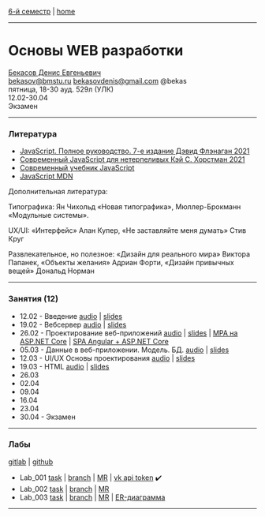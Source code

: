 [6-й семестр](https://github.com/dKosarevsky/iu7/blob/master/2021_6_sem.md) | [home](https://github.com/dKosarevsky/iu7)
____________________________________
# Основы WEB разработки
[Бекасов Денис Евгеньевич](http://bekas.github.io/html/about.html) \
bekasov@bmstu.ru bekasovdenis@gmail.com @bekas \
пятница, 18-30 ауд. 529л (УЛК)\
12.02-30.04 \
Экзамен 
____________________________________
### Литература

* [JavaScript. Полное руководство. 7-е издание Дэвид Флэнаган 2021](https://drive.google.com/file/d/19K1wtjEAWUnl_lY8hjm4QwvcXboHRfzv/view?usp=sharing)
* [Современный JavaScript для нетерпеливых Кэй С. Хорстман 2021](https://drive.google.com/file/d/1aoqXcfUQnxkiI_bDk4mbmMd9OfgU26rc/view?usp=sharing)
* [Современный учебник JavaScript](http://learn.javascript.ru)
* [JavaScript MDN](https://developer.mozilla.org/ru/docs/Web/JavaScript)

Дополнительная литература:

Типографика: Ян Чихольд «Новая типографика», Мюллер-Брокманн «Модульные системы».   

UX/UI: «Интерфейс» Алан Купер, «Не заставляйте меня думать» Стив Круг

Развлекательное, но полезное: «Дизайн для реального мира» Виктора Папанек, «Объекты желания» Адриан Форти, «Дизайн привычных вещей» Дональд Норман

____________________________________
### Занятия (12)

* 12.02 - Введение [audio](https://drive.google.com/folderview?id=1V04sCKqZaxEM2BgV1Ph8uhl72H65hXqS) | [slides](https://drive.google.com/file/d/1-0xmgL7fMbeH2mF1yxtqs-FNFGcujFTK/view?usp=sharing)
* 19.02 - Вебсервер [audio](https://drive.google.com/folderview?id=1Xqy-KoQrTbE9v8bMtC5ySFdf5Ry2YO4I) | [slides](https://drive.google.com/file/d/1anXMaL9EEWCfO6IIKiqNj1U65tmZDyD_/view?usp=drivesdk)
* 26.02 - Проектирование веб-приложений [audio](https://drive.google.com/drive/folders/1Inh6TsR5FRISH2SuEpWJKUknf9uwoPfW?usp=sharing) | [slides](https://drive.google.com/file/d/10r-6mI8HZx1F1-bK9ZwPcbN826V0cnCE/view?usp=sharing) | [MPA на ASP.NET Core](https://github.com/DenisBabarykin/AspMvcExample) | [SPA Angular + ASP.NET Core](https://github.com/webber1580/angular-lecture)
* 05.03 - Данные в веб-приложении. Модель. БД. [audio](https://drive.google.com/drive/folders/1WQqXNoqQ98j-pQYD3eIDYXVEWWBqJT-l?usp=sharing) | [slides](https://drive.google.com/file/d/1OiYFh-s6ypOIPJ5U_ZgEHyqfQjg5rIgf/view?usp=sharing)
* 12.03 - UI/UX Основы проектирования [audio](https://drive.google.com/drive/folders/1Le7-ZATD0E5hClegqJx2ILVdsFhmOx5o?usp=sharing) | [slides](https://drive.google.com/file/d/1F_YlVFA0K65WHqRhJZxIa1NyL5wktC7z/view?usp=sharing)
* 19.03 - HTML [audio](https://drive.google.com/drive/folders/1v5RegD0DRAIfEfNwHLzdBVXrKp4_WZyy?usp=sharing) | [slides](https://drive.google.com/file/d/1klgURis1sKR9Vn_bj8LxU2u0G6S9TNmD/view?usp=sharing)
* 26.03
* 02.04
* 09.04
* 16.04
* 23.04
* 30.04 - Экзамен
____________________________________
### Лабы
[gitlab](https://git.iu7.bmstu.ru/iu7-second-degree/web-labs-2021/web-labs-2021-kosarevsky-dmitry) | [github](https://github.com/dKosarevsky/web-labs-2021)

* Lab_001 [task](https://docs.google.com/document/d/1juMMuM1sPiGiarZvb6ayGVMWipH5DAFG1jhSJSFu5Z8/edit) | [branch](https://git.iu7.bmstu.ru/iu7-second-degree/web-labs-2021/web-labs-2021-kosarevsky-dmitry/-/tree/lab_001) | [MR](https://git.iu7.bmstu.ru/iu7-second-degree/web-labs-2021/web-labs-2021-kosarevsky-dmitry/-/merge_requests/1) | [vk api token](https://vkhost.github.io/) :heavy_check_mark:
* Lab_002 [task](https://docs.google.com/document/d/11eO7kLHwSbBLq9oUsbe24e2mr35XOnBNDcg5waaPeEs/edit?usp=sharing) | [branch](https://git.iu7.bmstu.ru/iu7-second-degree/web-labs-2021/web-labs-2021-kosarevsky-dmitry/-/tree/lab_002) | [MR](https://git.iu7.bmstu.ru/iu7-second-degree/web-labs-2021/web-labs-2021-kosarevsky-dmitry/-/blob/lab_002/lab_report/lab_report_002.md)
* Lab_003 [task](https://docs.google.com/document/d/1Ce3tNSpX7tmgDfZzUahy6fnpEzv15EbNIQAUK3YQS20/edit?usp=sharing) | [branch]() | [MR]() | [ER-диаграмма]()
____________________________________
